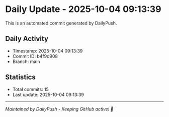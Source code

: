 # Daily Update - 2025-10-04 09:13:39

This is an automated commit generated by DailyPush.

## Daily Activity
- Timestamp: 2025-10-04 09:13:39
- Commit ID: b4f9d908
- Branch: main

## Statistics
- Total commits: 15
- Last update: 2025-10-04 09:13:39

---
*Maintained by DailyPush - Keeping GitHub active! 🚀*
